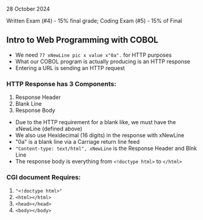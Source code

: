 28 October 2024

Written Exam (#4) - 15% final grade; Coding Exam (#5) - 15% of Final

## Intro to Web Programming with COBOL

- We need ``77 xNewLine pic x value x"0a".`` for HTTP purposes
- What our COBOL program is actually producing is an HTTP response
- Entering a URL is sending an HTTP request
### HTTP Response has 3 Components:
1) Response Header
2) Blank Line
3) Response Body

- Due to the HTTP requirement for a blank like, we must have the xNewLine (defined above)
- We also use Hexidecimal (16 digits) in the response with xNewLine
- "0a" is a blank line via a Carriage return line feed
- ``"Content-type: text/html", xNewLine`` is the Response Header and Blnk Line
- The response body is everything from ``<!doctype html>`` to ``</html>``

### CGI document Requires:
1) ``"<!doctype html>"``
2) ``<html></html>``
3) ``<head></head>``
4) ``<body></body>``
